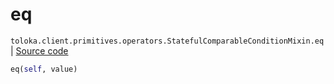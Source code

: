 # eq
`toloka.client.primitives.operators.StatefulComparableConditionMixin.eq` | [Source code](https://github.com/Toloka/toloka-kit/blob/v1.2.0/src/client/primitives/operators.py#L197)

```python
eq(self, value)
```

